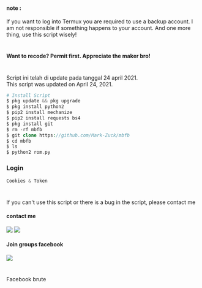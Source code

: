 #### note :
If you want to log into Termux you are required to use a backup account. I am not responsible if something happens to your account. And one more thing, use this script wisely!
#
#### Want to recode? Permit first. Appreciate the maker bro!
#
Script ini telah di update pada tanggal 24 april 2021.<br>
This script was updated on April 24, 2021. 
````php
# Install Script
$ pkg update && pkg upgrade
$ pkg install python2
$ pip2 install mechanize
$ pip2 install requests bs4
$ pkg install git
$ rm -rf mbfb
$ git clone https://github.com/Mark-Zuck/mbfb
$ cd mbfb
$ ls
$ python2 rom.py
````
### Login 
```python
Cookies & Token
```
#
If you can't use this script or there is a bug in the script, please contact me
#### contact me
[![](https://img.shields.io/badge/Facebook-blue?logo=Facebook&logoColor=blue&labelColor=white)](https://www.facebook.com/100002461344178)
[![](https://img.shields.io/badge/Whatsapp-CHAT-red?logo=Whatsapp&logoColor=Brightgreen&labelColor=white)](https://wa.me/6282371648186?text=Asalamualaikum+bang)
#### Join groups facebook
[![](https://img.shields.io/badge/Groups-blue?logo=Facebook&logoColor=blue&labelColor=white)](https://www.facebook.com/310605552656196)
#
Facebook brute

